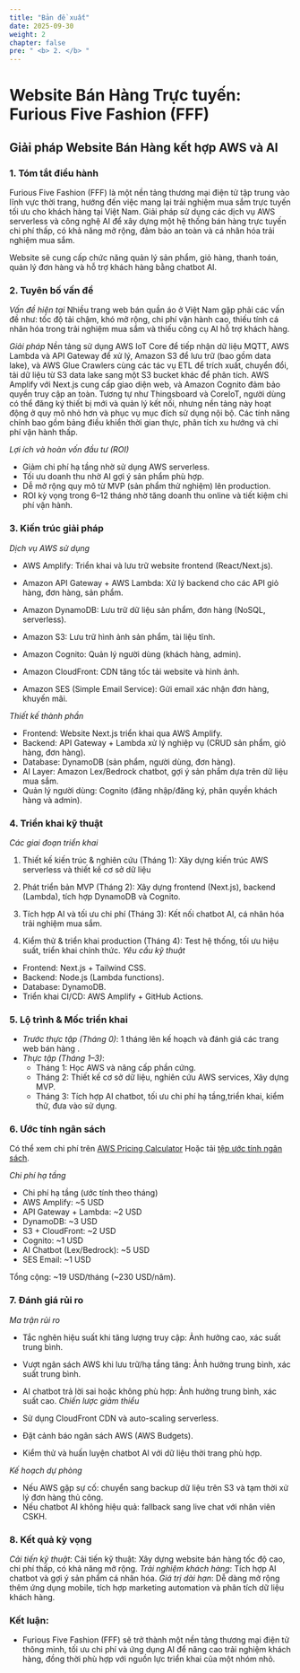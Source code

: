 ```yaml
---
title: "Bản đề xuất"
date: 2025-09-30
weight: 2
chapter: false
pre: " <b> 2. </b> "
---
```



# Website Bán Hàng Trực tuyến: Furious Five Fashion (FFF)

## Giải pháp Website Bán Hàng kết hợp AWS và AI

### 1. Tóm tắt điều hành

Furious Five Fashion (FFF) là một nền tảng thương mại điện tử tập trung vào lĩnh vực thời trang, hướng đến việc mang lại trải nghiệm mua sắm trực tuyến tối ưu cho khách hàng tại Việt Nam. Giải pháp sử dụng các dịch vụ AWS serverless và công nghệ AI để xây dựng một hệ thống bán hàng trực tuyến chi phí thấp, có khả năng mở rộng, đảm bảo an toàn và cá nhân hóa trải nghiệm mua sắm.

Website sẽ cung cấp chức năng quản lý sản phẩm, giỏ hàng, thanh toán, quản lý đơn hàng và hỗ trợ khách hàng bằng chatbot AI. 

### 2. Tuyên bố vấn đề

*Vấn đề hiện tại*
Nhiều trang web bán quần áo ở Việt Nam gặp phải các vấn đề như: tốc độ tải chậm, khó mở rộng, chi phí vận hành cao, thiếu tính cá nhân hóa trong trải nghiệm mua sắm và thiếu công cụ AI hỗ trợ khách hàng.

*Giải pháp*
Nền tảng sử dụng AWS IoT Core để tiếp nhận dữ liệu MQTT, AWS Lambda và API Gateway để xử lý, Amazon S3 để lưu trữ (bao gồm data lake), và AWS Glue Crawlers cùng các tác vụ ETL để trích xuất, chuyển đổi, tải dữ liệu từ S3 data lake sang một S3 bucket khác để phân tích. AWS Amplify với Next.js cung cấp giao diện web, và Amazon Cognito đảm bảo quyền truy cập an toàn. Tương tự như Thingsboard và CoreIoT, người dùng có thể đăng ký thiết bị mới và quản lý kết nối, nhưng nền tảng này hoạt động ở quy mô nhỏ hơn và phục vụ mục đích sử dụng nội bộ. Các tính năng chính bao gồm bảng điều khiển thời gian thực, phân tích xu hướng và chi phí vận hành thấp.

*Lợi ích và hoàn vốn đầu tư (ROI)*
* Giảm chi phí hạ tầng nhờ sử dụng AWS serverless.
* Tối ưu doanh thu nhờ AI gợi ý sản phẩm phù hợp.
* Dễ mở rộng quy mô từ MVP (sản phẩm thử nghiệm) lên production.
* ROI kỳ vọng trong 6–12 tháng nhờ tăng doanh thu online và tiết kiệm chi phí vận hành.

### 3. Kiến trúc giải pháp


*Dịch vụ AWS sử dụng*

- AWS Amplify: Triển khai và lưu trữ website frontend (React/Next.js).
- Amazon API Gateway + AWS Lambda: Xử lý backend cho các API giỏ hàng, đơn hàng, sản phẩm.
- Amazon DynamoDB: Lưu trữ dữ liệu sản phẩm, đơn hàng (NoSQL, serverless).
- Amazon S3: Lưu trữ hình ảnh sản phẩm, tài liệu tĩnh.
- Amazon Cognito: Quản lý người dùng (khách hàng, admin).
- Amazon CloudFront: CDN tăng tốc tải website và hình ảnh.

- Amazon SES (Simple Email Service): Gửi email xác nhận đơn hàng, khuyến mãi.

*Thiết kế thành phần*

- Frontend: Website Next.js triển khai qua AWS Amplify.
- Backend: API Gateway + Lambda xử lý nghiệp vụ (CRUD sản phẩm, giỏ hàng, đơn hàng).
- Database: DynamoDB (sản phẩm, người dùng, đơn hàng).
- AI Layer: Amazon Lex/Bedrock chatbot, gợi ý sản phẩm dựa trên dữ liệu mua sắm.
- Quản lý người dùng: Cognito (đăng nhập/đăng ký, phân quyền khách hàng và admin).

### 4. Triển khai kỹ thuật

*Các giai đoạn triển khai*

1. Thiết kế kiến trúc & nghiên cứu (Tháng 1): Xây dựng kiến trúc AWS serverless và thiết kế cơ sở dữ liệu
 
2. Phát triển bản MVP (Tháng 2): Xây dựng frontend (Next.js), backend (Lambda), tích hợp DynamoDB và Cognito.

3. Tích hợp AI và tối ưu chi phí (Tháng 3): Kết nối chatbot AI, cá nhân hóa trải nghiệm mua sắm.
   
4. Kiểm thử & triển khai production (Tháng 4): Test hệ thống, tối ưu hiệu suất, triển khai chính thức.
*Yêu cầu kỹ thuật*

- Frontend: Next.js + Tailwind CSS.
- Backend: Node.js (Lambda functions).
- Database: DynamoDB.
- Triển khai CI/CD: AWS Amplify + GitHub Actions.

### 5. Lộ trình & Mốc triển khai

- *Trước thực tập (Tháng 0)*: 1 tháng lên kế hoạch và đánh giá các trang web bán hàng .
- *Thực tập (Tháng 1–3)*:
  - Tháng 1: Học AWS và nâng cấp phần cứng.
  - Tháng 2: Thiết kế cơ sở dữ liệu, nghiên cứu AWS services, Xây dựng MVP.
  - Tháng 3: Tích hợp AI chatbot, tối ưu chi phí hạ tầng,triển khai, kiểm thử, đưa vào sử dụng.


### 6. Ước tính ngân sách

Có thể xem chi phí trên [AWS Pricing Calculator](https://calculator.aws/#/estimate?id=621f38b12a1ef026842ba2ddfe46ff936ed4ab01)
Hoặc tải [tệp ước tính ngân sách](../attachments/budget_estimation.pdf).

*Chi phí hạ tầng*
- Chi phí hạ tầng (ước tính theo tháng)
- AWS Amplify: ~5 USD
- API Gateway + Lambda: ~2 USD
- DynamoDB: ~3 USD
- S3 + CloudFront: ~2 USD
- Cognito: ~1 USD
- AI Chatbot (Lex/Bedrock): ~5 USD
- SES Email: ~1 USD

Tổng cộng: ~19 USD/tháng (~230 USD/năm).
### 7. Đánh giá rủi ro

*Ma trận rủi ro*

- Tắc nghẽn hiệu suất khi tăng lượng truy cập: Ảnh hưởng cao, xác suất trung bình.
- Vượt ngân sách AWS khi lưu trữ/hạ tầng tăng: Ảnh hưởng trung bình, xác suất trung bình.
- AI chatbot trả lời sai hoặc không phù hợp: Ảnh hưởng trung bình, xác suất cao.
*Chiến lược giảm thiểu*

- Sử dụng CloudFront CDN và auto-scaling serverless.
- Đặt cảnh báo ngân sách AWS (AWS Budgets).
- Kiểm thử và huấn luyện chatbot AI với dữ liệu thời trang phù hợp.

*Kế hoạch dự phòng*

- Nếu AWS gặp sự cố: chuyển sang backup dữ liệu trên S3 và tạm thời xử lý đơn hàng thủ công.
- Nếu chatbot AI không hiệu quả: fallback sang live chat với nhân viên CSKH.
  
### 8. Kết quả kỳ vọng

*Cải tiến kỹ thuật*: Cải tiến kỹ thuật: Xây dựng website bán hàng tốc độ cao, chi phí thấp, có khả năng mở rộng.
*Trải nghiệm khách hàng*: Tích hợp AI chatbot và gợi ý sản phẩm cá nhân hóa.
*Giá trị dài hạn*: Dễ dàng mở rộng thêm ứng dụng mobile, tích hợp marketing automation và phân tích dữ liệu khách hàng.

### Kết luận:
- Furious Five Fashion (FFF) sẽ trở thành một nền tảng thương mại điện tử thông minh, tối ưu chi phí và ứng dụng AI để nâng cao trải nghiệm khách hàng, đồng thời phù hợp với nguồn lực triển khai của một nhóm nhỏ.
